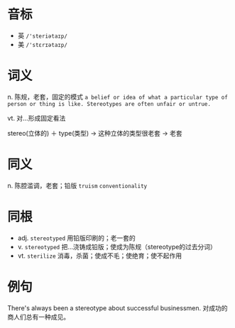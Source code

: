 # 音标

- 英 `/'steriətaɪp/`
- 美 `/'stɛrɪətaɪp/`

# 词义

n. 陈规，老套，固定的模式
`a belief or idea of what a particular type of person or thing is like. Stereotypes are often unfair or untrue.`

vt. 对…形成固定看法




stereo(立体的) ＋ type(类型) → 这种立体的类型很老套 → 老套

# 同义

n. 陈腔滥调，老套；铅版
`truism` `conventionality`

# 同根

- adj. `stereotyped` 用铅版印刷的；老一套的
- v. `stereotyped` 把…浇铸成铅版；使成为陈规（stereotype的过去分词）
- vt. `sterilize` 消毒，杀菌；使成不毛；使绝育；使不起作用

# 例句

There's always been a stereotype about successful businessmen.
对成功的商人们总有一种成见。


